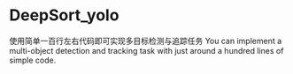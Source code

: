# DeepSort_yolo
使用简单一百行左右代码即可实现多目标检测与追踪任务  You can implement a multi-object detection and tracking task with just around a hundred lines of simple code.
